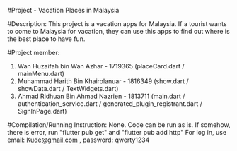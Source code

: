 #Project - Vacation Places in Malaysia

#Description: 
This project is a vacation apps for Malaysia. If a tourist wants to come to Malaysia for vacation, they can use this apps to find out where is the best place to have fun.

#Project member:
1. Wan Huzaifah bin Wan Azhar 		- 1719365 		(placeCard.dart / mainMenu.dart)
2. Muhammad Harith Bin Khairolanuar 	- 1816349 		(show.dart / showData.dart / TextWidgets.dart)
3. Ahmad Ridhuan Bin Ahmad Nazrien	- 1813711		(main.dart / authentication_service.dart / generated_plugin_registrant.dart / SignInPage.dart)

#Compilation/Running Instruction:
None. Code can be run as is.
If somehow, there is error, run "flutter pub get" and "flutter pub add http"
For log in, use email: Kude@gmail.com , password: qwerty1234